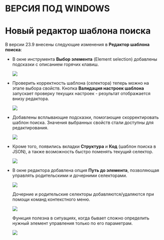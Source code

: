 # ВЕРСИЯ ПОД WINDOWS

# Новый редактор шаблона поиска

В версии 23.9 внесены следующие изменения в **Редактор шаблона поиска**:

* В окне инструмента **Выбор элемента** (Element selection) добавлены подсказки с описанием горячих клавиш.

  ![](<../../../.gitbook/assets/picker-3.png>)

* Проверить корректность шаблона (селектора) теперь можно на этапе выбора свойств. Кнопка **Валидация настроек шаблона** запускает проверку текущих настроек - результат отображается внизу редактора.

  ![](<../../../.gitbook/assets/search settings validation.png>)  

* Добавлены всплывающие подсказки, помогающие скорректировать шаблон поиска. Значения выбранных свойств стали доступны для редактирования.

  ![](<../../../.gitbook/assets/edit-value-in-pattern-editor.png>)

* Кроме того, появились вкладки **Структура** и **Код** (шаблон поиска в JSON), а также возможность быстро поменять текущий селектор.

  ![](<../../../.gitbook/assets/structure-tub-in-editor.png>)

* В окне редактора добавлена опция **Путь до элемента**, позволяющая управлять родительскими и дочерними селекторами.

  ![](<../../../.gitbook/assets/button-path-to-element-in-editor-pattern.png>)

  Дочерние и родительские селекторы добавляются/удаляются при помощи команд контекстного меню.

  ![](<../../../.gitbook/assets/daughter-selector-context-menu.png>)

  Функция полезна в ситуациях, когда бывает сложно определить нужный элемент управления только по его параметрам.

  ![](<../../../.gitbook/assets/parameters-daughter-selector.png>)
